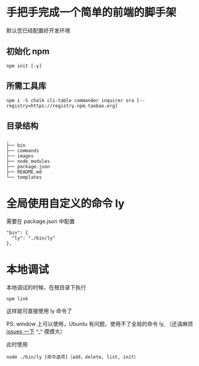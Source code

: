 # 手把手完成一个简单的前端的脚手架

默认您已经配置好开发环境

## 初始化 npm

```shell
npm init [-y]
```

## 所需工具库

```shell
npm i -S chalk cli-table commander inquirer ora [--registry=https://registry.npm.taobao.org]
```

## 目录结构

```shell
.
├── bin
├── commands
├── images
├── node_modules
├── package.json
├── README.md
└── templates
```

# 全局使用自定义的命令 ly

需要在 package.json 中配置

```shell
"bin": {
  "ly": "./bin/ly"
},
```

# 本地调试

本地调试的时候，在根目录下执行

```shell
npm link
```

这样就可直接使用 ly 命令了

PS: window 上可以使用，Ubuntu 有问题，使用不了全局的命令 ly, （还请麻烦 [issues 一下][1] ^\_^ 摸摸大）

此时使用

```shell
node ./bin/ly [命令选项]（add，delete, list, init）
```

[1]: https://github.com/lyios8859-1/lyauto/issues
